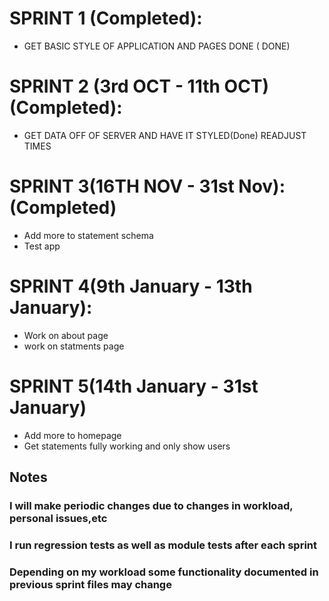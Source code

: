 # SPRINT 1 (Completed):
+ GET BASIC STYLE OF APPLICATION AND PAGES DONE ( DONE)
# SPRINT 2 (3rd OCT - 11th OCT) (Completed):
+ GET DATA OFF OF SERVER AND HAVE IT STYLED(Done)
READJUST TIMES
# SPRINT 3(16TH NOV - 31st Nov):(Completed)
+ Add more to statement schema
+ Test app
# SPRINT 4(9th January - 13th January):
+ Work on about page
+ work on statments page
# SPRINT 5(14th January - 31st January)
+ Add more to homepage
+ Get statements fully working and only show users
## Notes
### I will make periodic changes due to changes in workload, personal issues,etc
### I run regression tests as well as module tests after each sprint
### Depending on my workload some functionality documented in previous sprint files may change
